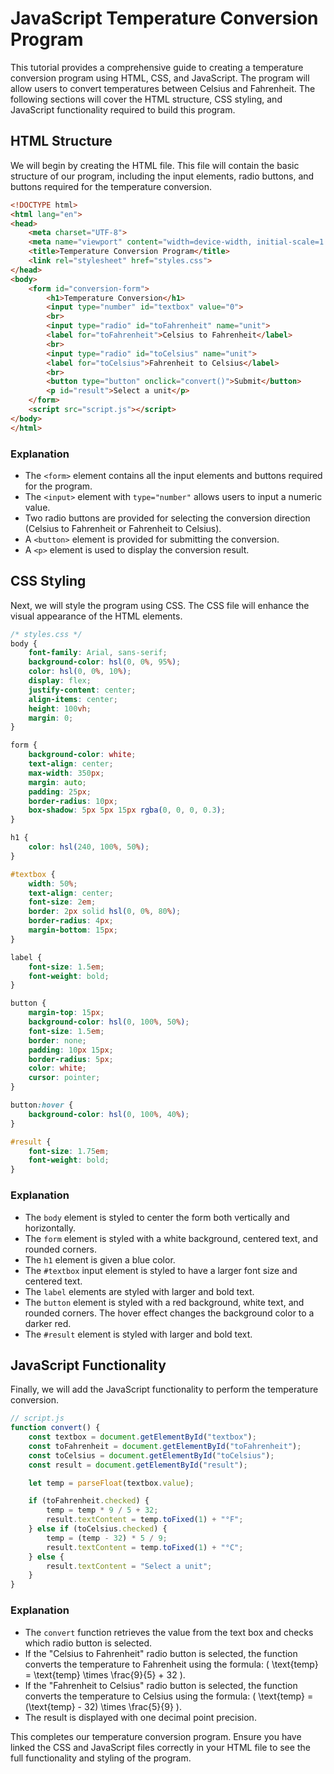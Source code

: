# JavaScript Temperature Conversion Program

This tutorial provides a comprehensive guide to creating a temperature conversion program using HTML, CSS, and JavaScript. The program will allow users to convert temperatures between Celsius and Fahrenheit. The following sections will cover the HTML structure, CSS styling, and JavaScript functionality required to build this program.

## HTML Structure

We will begin by creating the HTML file. This file will contain the basic structure of our program, including the input elements, radio buttons, and buttons required for the temperature conversion.

```html
<!DOCTYPE html>
<html lang="en">
<head>
    <meta charset="UTF-8">
    <meta name="viewport" content="width=device-width, initial-scale=1.0">
    <title>Temperature Conversion Program</title>
    <link rel="stylesheet" href="styles.css">
</head>
<body>
    <form id="conversion-form">
        <h1>Temperature Conversion</h1>
        <input type="number" id="textbox" value="0">
        <br>
        <input type="radio" id="toFahrenheit" name="unit">
        <label for="toFahrenheit">Celsius to Fahrenheit</label>
        <br>
        <input type="radio" id="toCelsius" name="unit">
        <label for="toCelsius">Fahrenheit to Celsius</label>
        <br>
        <button type="button" onclick="convert()">Submit</button>
        <p id="result">Select a unit</p>
    </form>
    <script src="script.js"></script>
</body>
</html>
```

### Explanation

- The `<form>` element contains all the input elements and buttons required for the program.
- The `<input>` element with `type="number"` allows users to input a numeric value.
- Two radio buttons are provided for selecting the conversion direction (Celsius to Fahrenheit or Fahrenheit to Celsius).
- A `<button>` element is provided for submitting the conversion.
- A `<p>` element is used to display the conversion result.

## CSS Styling

Next, we will style the program using CSS. The CSS file will enhance the visual appearance of the HTML elements.

```css
/* styles.css */
body {
    font-family: Arial, sans-serif;
    background-color: hsl(0, 0%, 95%);
    color: hsl(0, 0%, 10%);
    display: flex;
    justify-content: center;
    align-items: center;
    height: 100vh;
    margin: 0;
}

form {
    background-color: white;
    text-align: center;
    max-width: 350px;
    margin: auto;
    padding: 25px;
    border-radius: 10px;
    box-shadow: 5px 5px 15px rgba(0, 0, 0, 0.3);
}

h1 {
    color: hsl(240, 100%, 50%);
}

#textbox {
    width: 50%;
    text-align: center;
    font-size: 2em;
    border: 2px solid hsl(0, 0%, 80%);
    border-radius: 4px;
    margin-bottom: 15px;
}

label {
    font-size: 1.5em;
    font-weight: bold;
}

button {
    margin-top: 15px;
    background-color: hsl(0, 100%, 50%);
    font-size: 1.5em;
    border: none;
    padding: 10px 15px;
    border-radius: 5px;
    color: white;
    cursor: pointer;
}

button:hover {
    background-color: hsl(0, 100%, 40%);
}

#result {
    font-size: 1.75em;
    font-weight: bold;
}
```

### Explanation

- The `body` element is styled to center the form both vertically and horizontally.
- The `form` element is styled with a white background, centered text, and rounded corners.
- The `h1` element is given a blue color.
- The `#textbox` input element is styled to have a larger font size and centered text.
- The `label` elements are styled with larger and bold text.
- The `button` element is styled with a red background, white text, and rounded corners. The hover effect changes the background color to a darker red.
- The `#result` element is styled with larger and bold text.

## JavaScript Functionality

Finally, we will add the JavaScript functionality to perform the temperature conversion.

```javascript
// script.js
function convert() {
    const textbox = document.getElementById("textbox");
    const toFahrenheit = document.getElementById("toFahrenheit");
    const toCelsius = document.getElementById("toCelsius");
    const result = document.getElementById("result");

    let temp = parseFloat(textbox.value);

    if (toFahrenheit.checked) {
        temp = temp * 9 / 5 + 32;
        result.textContent = temp.toFixed(1) + "°F";
    } else if (toCelsius.checked) {
        temp = (temp - 32) * 5 / 9;
        result.textContent = temp.toFixed(1) + "°C";
    } else {
        result.textContent = "Select a unit";
    }
}
```

### Explanation

- The `convert` function retrieves the value from the text box and checks which radio button is selected.
- If the "Celsius to Fahrenheit" radio button is selected, the function converts the temperature to Fahrenheit using the formula: \( \text{temp} = \text{temp} \times \frac{9}{5} + 32 \).
- If the "Fahrenheit to Celsius" radio button is selected, the function converts the temperature to Celsius using the formula: \( \text{temp} = (\text{temp} - 32) \times \frac{5}{9} \).
- The result is displayed with one decimal point precision.

This completes our temperature conversion program. Ensure you have linked the CSS and JavaScript files correctly in your HTML file to see the full functionality and styling of the program.